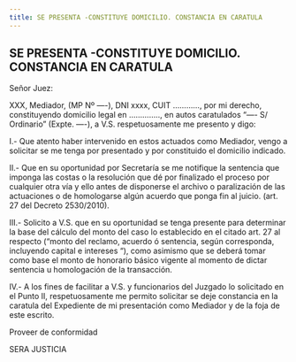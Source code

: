 ```yaml
---
title: SE PRESENTA -CONSTITUYE DOMICILIO. CONSTANCIA EN CARATULA
---
```

## SE PRESENTA -CONSTITUYE DOMICILIO. CONSTANCIA EN CARATULA

Señor Juez:

XXX, Mediador, (MP Nº —-), DNI xxxx, CUIT …………, por mi derecho, constituyendo domicilio legal en ………….., en autos caratulados “—- S/ Ordinario” (Expte. —-), a V.S. respetuosamente me presento y digo:

I.- Que atento haber intervenido en estos actuados como Mediador, vengo a solicitar se me tenga por presentado y por constituido el domicilio indicado.

II.- Que en su oportunidad por Secretaría se me notifique la sentencia que imponga las costas o la resolución que dé por finalizado el proceso por cualquier otra vía y ello antes de disponerse el archivo o paralización de las actuaciones o de homologarse algún acuerdo que ponga fin al juicio. (art. 27 del Decreto 2530/2010).

III.- Solicito a V.S. que en su oportunidad se tenga presente para determinar la base del cálculo del monto del caso lo establecido en el citado art. 27 al respecto (“monto del reclamo, acuerdo ó sentencia, según corresponda, incluyendo capital e intereses “), como asimismo que se deberá tomar como base el monto de honorario básico vigente al momento de dictar sentencia u homologación de la transacción.

IV.- A los fines de facilitar a V.S. y funcionarios del Juzgado lo solicitado en el Punto II, respetuosamente me permito solicitar se deje constancia en la caratula del Expediente de mi presentación como Mediador y de la foja de este escrito.

Proveer de conformidad

SERA JUSTICIA
